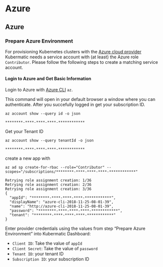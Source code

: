 # Azure

##  Azure

### Prepare Azure Environment <a id="prepare-azure-environment"></a>

For provisioning Kubernetes clusters with the [Azure cloud provider](https://github.com/kubermatic/machine-controller/tree/master/pkg/cloudprovider/provider/azure) Kubermatic needs a service account with \(at least\) the Azure role `Contributor`. Please follow the following steps to create a matching service account.

#### Login to Azure and Get Basic Information <a id="login-to-azure-and-get-basic-information"></a>

Login to Azure with [Azure CLI](https://docs.microsoft.com/en-us/cli/azure/?view=azure-cli-latest) `az`.

This command will open in your default browser a window where you can authenticate. After you succefully logged in get your subscription ID.

```text
az account show --query id -o json

********-****-****-****-************
```

Get your Tenant ID

```text
az account show --query tenantId -o json

********-****-****-****-************
```

create a new app with

```text
az ad sp create-for-rbac --role="Contributor" --scopes="/subscriptions/********-****-****-****-************"

Retrying role assignment creation: 1/36
Retrying role assignment creation: 2/36
Retrying role assignment creation: 3/36
{
  "appId": "********-****-****-****-************",
  "displayName": "azure-cli-2018-11-25-08-01-39",
  "name": "http://azure-cli-2018-11-25-08-01-39",
  "password": "********-****-****-****-************",
  "tenant": "********-****-****-****-************"
}
```

Enter provider credentials using the values from step “Prepare Azure Environment” into Kubermatic Dashboard:

* `Client ID`: Take the value of `appId`
* `Client Secret`: Take the value of `password`
* `Tenant ID`: your tenant ID
* `Subscription ID`: your subscription ID

